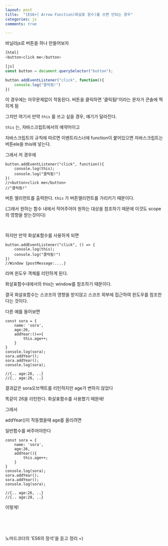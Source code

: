 ```yaml
---
layout: post
title:  "[ES6+] Arrow Function(화살표 함수)를 쓰면 안되는 경우"
categories: js 
comments: true

---
```




바닐라js로 버튼을 하나 만들어보자

~~~javascript
[html]
<button>click me</button>

[js]
const button = document.querySelector("button");

button.addEventListener("click", function(){
	console.log("클릭됨!")
})
~~~

이 경우에는 아무문제없이 작동된다. 버튼을 클릭하면 '클릭됨!'이라는 문자가 콘솔에 찍히게 됨

그치만 여기서 만약 `this` 를 쓰고 싶을 경우, 얘기가 달라진다.

`this` 는, 자바스크립트에서의 예약어이고

자바스크립트의 규칙에 따르면 이벤트리스너에 function이 붙어있으면 자바스크립트는 버튼ele을 this에 넣는다.

그래서 저 경우에 

~~~
button.addEventListener("click", function(){
	console.log(this);
	console.log("클릭됨!")
})
//<button>click me</button>
//"클릭됨!"
~~~

버튼 엘리먼트를 출력한다. `this` 가 버튼엘리먼트를 가리키기 때문이다.

 (그래서 원하는 함수 내에서 적어주어야 원하는 대상을 참조하기 때문에 이것도 scope의 영향을 받는것이다)

<Br>

하지만 만약 화살표함수를 사용하게 되면

~~~
button.addEventListener("click", () => {
	console.log(this);
	console.log("클릭됨!")
})
//Window {postMessage:....}
~~~

라며 윈도우 객체를 리턴하게 된다.

화살표함수내에서의 this는 window를 참조하기 때문이다. 

결국 화살표함수는 스코프의 영향을 받지않고 스코프 외부에 접근하여 윈도우를 참조한다는 것이다.





다른 예를 들어보면

~~~
const sora = {
	name: 'sora',
	age:26,
	addYear:()=>{
		this.age++;
	}
}
console.log(sora);
sora.addYear();
sora.addYear();
console.log(sora);

//{.. age:26, ..}
//{.. age:26, ..}
~~~

결과값은 sora오브젝트를 리턴하지만 age가 변하지 않았다

똑같이 26을 리턴한다. 화살표함수를 사용했기 때문에!

그래서

addYear()이 작동했을때 age를 올리려면

일반함수를 써주어야한다

~~~
const sora = {
	name: 'sora',
	age:26,
	addYear(){
		this.age++;
	}
}
console.log(sora);
sora.addYear();
sora.addYear();
console.log(sora);

//{.. age:26, ..}
//{.. age:28, ..}
~~~

이렇게!

<br>



<br>

<Br>

노마드코더의 'ES6의 정석'을 듣고 정리 =)












